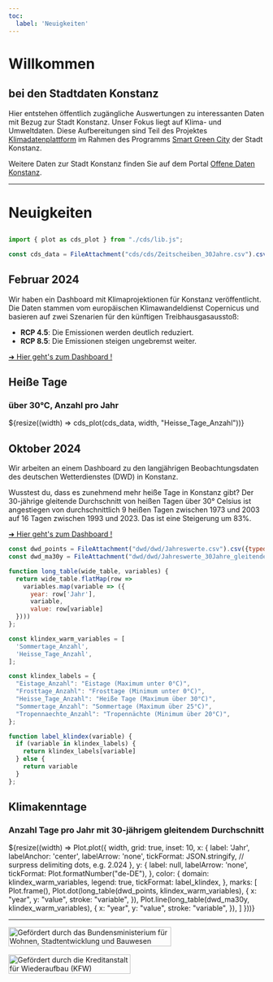 ```yaml
---
toc:
  label: 'Neuigkeiten'
---
```


<h1>Willkommen</h1>
<h2>bei den Stadtdaten Konstanz</h2>

Hier entstehen öffentlich zugängliche Auswertungen zu interessanten
Daten mit Bezug zur Stadt Konstanz. Unser Fokus liegt auf Klima- und
Umweltdaten. Diese Aufbereitungen sind Teil des Projektes
[Klimadatenplattform][project] im Rahmen des Programms [Smart Green
City][sgc] der Stadt Konstanz.

Weitere Daten zur Stadt Konstanz finden Sie auf dem Portal [Offene Daten
Konstanz][od].

[project]: https://smart-green-city-konstanz.de/klimadatenplattform
[sgc]: https://smart-green-city-konstanz.de/
[od]: https://offenedaten-konstanz.de/

---

<h1>Neuigkeiten</h1><h2></h2>

```js
import { plot as cds_plot } from "./cds/lib.js";

const cds_data = FileAttachment("cds/cds/Zeitscheiben_30Jahre.csv").csv({typed: true});
```

## Februar 2024

Wir haben ein Dashboard mit Klimaprojektionen für Konstanz
veröffentlicht. Die Daten stammen vom europäischen Klimawandeldienst
Copernicus und basieren auf zwei Szenarien für den künftigen
Treibhausgasausstoß:

  - **RCP 4.5**: Die Emissionen werden deutlich reduziert.
  - **RCP 8.5**: Die Emissionen steigen ungebremst weiter.

[➜ Hier geht's zum Dashboard !](cds/index.html)

<div class="card">
  <h2>Heiße Tage</h2>
  <h3>über 30℃, Anzahl pro Jahr</h3>
${resize((width) => cds_plot(cds_data, width, "Heisse_Tage_Anzahl"))}
</div> <!-- card -->


## Oktober 2024

Wir arbeiten an einem Dashboard zu den langjährigen Beobachtungsdaten
des deutschen Wetterdienstes (DWD) in Konstanz.

Wusstest du, dass es zunehmend mehr heiße Tage in Konstanz gibt?
Der 30-jährige gleitende Durchschnitt von heißen Tagen über 30° Celsius
ist angestiegen von durchschnittlich 9 heißen Tagen zwischen 1973 und
2003 auf 16 Tagen zwischen 1993 und 2023. Das ist eine Steigerung
um 83%.

[➜ Hier geht's zum Dashboard !](dwd/index.html)

```js
const dwd_points = FileAttachment("dwd/dwd/Jahreswerte.csv").csv({typed: true})
const dwd_ma30y = FileAttachment("dwd/dwd/Jahreswerte_30Jahre_gleitender_Durchschnitt.csv").csv({typed: true})

function long_table(wide_table, variables) {
  return wide_table.flatMap(row =>
    variables.map(variable => ({
      year: row['Jahr'],
      variable,
      value: row[variable]
  })))
};
```

```js
const klindex_warm_variables = [
  'Sommertage_Anzahl',
  'Heisse_Tage_Anzahl',
];

const klindex_labels = {
  "Eistage_Anzahl": "Eistage (Maximum unter 0°C)",
  "Frosttage_Anzahl": "Frosttage (Minimum unter 0°C)",
  "Heisse_Tage_Anzahl": "Heiße Tage (Maximum über 30°C)",
  "Sommertage_Anzahl": "Sommertage (Maximum über 25°C)",
  "Tropennaechte_Anzahl": "Tropennächte (Minimum über 20°C)",
};

function label_klindex(variable) {
  if (variable in klindex_labels) {
    return klindex_labels[variable]
  } else {
    return variable
  }
};
```

<div class="card">
  <h2>Klimakenntage</h2>
  <h3>Anzahl Tage pro Jahr mit 30-jährigem gleitendem Durchschnitt</h3>
${resize((width) => Plot.plot({
    width,
    grid: true,
    inset: 10,
    x: {
      label: 'Jahr',
      labelAnchor: 'center',
      labelArrow: 'none',
      tickFormat: JSON.stringify, // surpress delimiting dots, e.g. 2.024
    },
    y: {
      label: null,
      labelArrow: 'none',
      tickFormat: Plot.formatNumber("de-DE"),
    },
    color: {
      domain: klindex_warm_variables,
      legend: true,
      tickFormat: label_klindex,
    },
    marks: [
      Plot.frame(),
      Plot.dot(long_table(dwd_points, klindex_warm_variables), {
        x: "year",
        y: "value",
        stroke: "variable",
      }),
      Plot.line(long_table(dwd_ma30y, klindex_warm_variables), {
        x: "year",
        y: "value",
        stroke: "variable",
      }),
    ]
  }))}
</div> <!-- card -->

---

<div style="display: flex; align-items: center; flex-wrap: wrap; gap: 1rem;">
  <img
    style="flex: 0 1 auto; max-width: 20rem; width: 100%;"
    title="Smart City Sponsor"
    alt="Gefördert durch das Bundensministerium für Wohnen, Stadtentwicklung und Bauwesen"
    src="/assets/sponsor-BMWSB.svg"
  />
  <img
    style="flex: 0 1 auto; max-width: 15rem; width: 100%;"
    title="Smart City Sponsor"
    alt="Gefördert durch die Kreditanstalt für Wiederaufbau (KFW)"
    src="/assets/sponsor-KFW.png"
  />
</div>
